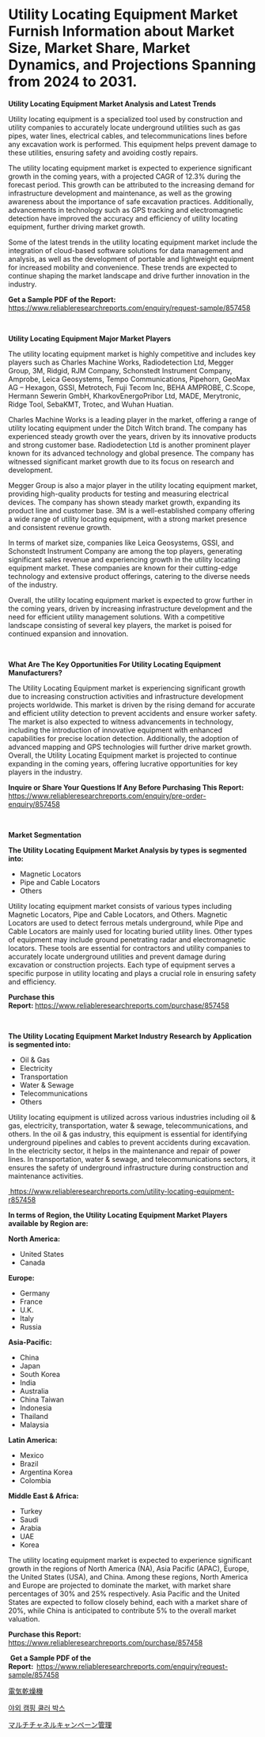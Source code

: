 <p><h1>Utility Locating Equipment Market Furnish Information about Market Size, Market Share, Market Dynamics, and Projections Spanning from 2024 to 2031.</h1></p><p><strong>Utility Locating Equipment Market Analysis and Latest Trends</strong></p>
<p><p>Utility locating equipment is a specialized tool used by construction and utility companies to accurately locate underground utilities such as gas pipes, water lines, electrical cables, and telecommunications lines before any excavation work is performed. This equipment helps prevent damage to these utilities, ensuring safety and avoiding costly repairs.</p><p>The utility locating equipment market is expected to experience significant growth in the coming years, with a projected CAGR of 12.3% during the forecast period. This growth can be attributed to the increasing demand for infrastructure development and maintenance, as well as the growing awareness about the importance of safe excavation practices. Additionally, advancements in technology such as GPS tracking and electromagnetic detection have improved the accuracy and efficiency of utility locating equipment, further driving market growth.</p><p>Some of the latest trends in the utility locating equipment market include the integration of cloud-based software solutions for data management and analysis, as well as the development of portable and lightweight equipment for increased mobility and convenience. These trends are expected to continue shaping the market landscape and drive further innovation in the industry.</p></p>
<p><strong>Get a Sample PDF of the Report:&nbsp;</strong> <a href="https://www.reliableresearchreports.com/enquiry/request-sample/857458">https://www.reliableresearchreports.com/enquiry/request-sample/857458</a></p>
<p>&nbsp;</p>
<p><strong>Utility Locating Equipment Major Market Players</strong></p>
<p><p>The utility locating equipment market is highly competitive and includes key players such as Charles Machine Works, Radiodetection Ltd, Megger Group, 3M, Ridgid, RJM Company, Schonstedt Instrument Company, Amprobe, Leica Geosystems, Tempo Communications, Pipehorn, GeoMax AG – Hexagon, GSSI, Metrotech, Fuji Tecom Inc, BEHA AMPROBE, C.Scope, Hermann Sewerin GmbH, KharkovEnergoPribor Ltd, MADE, Merytronic, Ridge Tool, SebaKMT, Trotec, and Wuhan Huatian.</p><p>Charles Machine Works is a leading player in the market, offering a range of utility locating equipment under the Ditch Witch brand. The company has experienced steady growth over the years, driven by its innovative products and strong customer base. Radiodetection Ltd is another prominent player known for its advanced technology and global presence. The company has witnessed significant market growth due to its focus on research and development.</p><p>Megger Group is also a major player in the utility locating equipment market, providing high-quality products for testing and measuring electrical devices. The company has shown steady market growth, expanding its product line and customer base. 3M is a well-established company offering a wide range of utility locating equipment, with a strong market presence and consistent revenue growth.</p><p>In terms of market size, companies like Leica Geosystems, GSSI, and Schonstedt Instrument Company are among the top players, generating significant sales revenue and experiencing growth in the utility locating equipment market. These companies are known for their cutting-edge technology and extensive product offerings, catering to the diverse needs of the industry.</p><p>Overall, the utility locating equipment market is expected to grow further in the coming years, driven by increasing infrastructure development and the need for efficient utility management solutions. With a competitive landscape consisting of several key players, the market is poised for continued expansion and innovation.</p></p>
<p>&nbsp;</p>
<p><strong>What Are The Key Opportunities For Utility Locating Equipment Manufacturers?</strong></p>
<p><p>The Utility Locating Equipment market is experiencing significant growth due to increasing construction activities and infrastructure development projects worldwide. This market is driven by the rising demand for accurate and efficient utility detection to prevent accidents and ensure worker safety. The market is also expected to witness advancements in technology, including the introduction of innovative equipment with enhanced capabilities for precise location detection. Additionally, the adoption of advanced mapping and GPS technologies will further drive market growth. Overall, the Utility Locating Equipment market is projected to continue expanding in the coming years, offering lucrative opportunities for key players in the industry.</p></p>
<p><strong>Inquire or Share Your Questions If Any Before Purchasing This Report:</strong> <a href="https://www.reliableresearchreports.com/enquiry/pre-order-enquiry/857458">https://www.reliableresearchreports.com/enquiry/pre-order-enquiry/857458</a></p>
<p>&nbsp;</p>
<p><strong>Market Segmentation</strong></p>
<p><strong>The Utility Locating Equipment Market Analysis by types is segmented into:</strong></p>
<p><ul><li>Magnetic Locators</li><li>Pipe and Cable Locators</li><li>Others</li></ul></p>
<p><p>Utility locating equipment market consists of various types including Magnetic Locators, Pipe and Cable Locators, and Others. Magnetic Locators are used to detect ferrous metals underground, while Pipe and Cable Locators are mainly used for locating buried utility lines. Other types of equipment may include ground penetrating radar and electromagnetic locators. These tools are essential for contractors and utility companies to accurately locate underground utilities and prevent damage during excavation or construction projects. Each type of equipment serves a specific purpose in utility locating and plays a crucial role in ensuring safety and efficiency.</p></p>
<p><strong>Purchase this Report:&nbsp;</strong><a href="https://www.reliableresearchreports.com/purchase/857458">https://www.reliableresearchreports.com/purchase/857458</a></p>
<p>&nbsp;</p>
<p><strong>The Utility Locating Equipment Market Industry Research by Application is segmented into:</strong></p>
<p><ul><li>Oil & Gas</li><li>Electricity</li><li>Transportation</li><li>Water & Sewage</li><li>Telecommunications</li><li>Others</li></ul></p>
<p><p>Utility locating equipment is utilized across various industries including oil & gas, electricity, transportation, water & sewage, telecommunications, and others. In the oil & gas industry, this equipment is essential for identifying underground pipelines and cables to prevent accidents during excavation. In the electricity sector, it helps in the maintenance and repair of power lines. In transportation, water & sewage, and telecommunications sectors, it ensures the safety of underground infrastructure during construction and maintenance activities.</p></p>
<p><a href="https://www.reliableresearchreports.com/utility-locating-equipment-r857458">&nbsp;https://www.reliableresearchreports.com/utility-locating-equipment-r857458</a></p>
<p><strong>In terms of Region, the Utility Locating Equipment Market Players available by Region are:</strong></p>
<p>
    <p> <strong> North America: </strong>
        <ul>
            <li>United States</li>
            <li>Canada</li>
        </ul>
        </p> 
    <p> <strong> Europe: </strong>
        <ul>
            <li>Germany</li>
            <li>France</li>
            <li>U.K.</li>
            <li>Italy</li>
            <li>Russia</li>
        </ul>
        </p> 
    <p> <strong> Asia-Pacific: </strong>
        <ul>
            <li>China</li>
            <li>Japan</li>
            <li>South Korea</li>
            <li>India</li>
            <li>Australia</li>
            <li>China Taiwan</li>
            <li>Indonesia</li>
            <li>Thailand</li>
            <li>Malaysia</li>
        </ul>
        </p> 
    <p> <strong> Latin America: </strong>
        <ul>
            <li>Mexico</li>
            <li>Brazil</li>
            <li>Argentina Korea</li>
            <li>Colombia</li>
        </ul>
        </p> 
    <p> <strong> Middle East & Africa: </strong>
        <ul>
            <li>Turkey</li>
            <li>Saudi</li>
            <li>Arabia</li>
            <li>UAE</li>
            <li>Korea</li>
        </ul>
    </p>
    </p>
<p><p>The utility locating equipment market is expected to experience significant growth in the regions of North America (NA), Asia Pacific (APAC), Europe, the United States (USA), and China. Among these regions, North America and Europe are projected to dominate the market, with market share percentages of 30% and 25% respectively. Asia Pacific and the United States are expected to follow closely behind, each with a market share of 20%, while China is anticipated to contribute 5% to the overall market valuation.</p></p>
<p><strong>Purchase this Report: </strong><a href="https://www.reliableresearchreports.com/purchase/857458">https://www.reliableresearchreports.com/purchase/857458</a></p>
<p>&nbsp;<strong>Get a Sample PDF of the Report:&nbsp;&nbsp;</strong><a href="https://www.reliableresearchreports.com/enquiry/request-sample/857458">https://www.reliableresearchreports.com/enquiry/request-sample/857458</a></p>
<p><strong></strong></p>
<p><p><a href="https://medium.com/@redsalmon1949/%E9%9B%BB%E6%B0%97%E4%B9%BE%E7%87%A5%E6%A9%9F%E5%B8%82%E5%A0%B4%E8%A6%8F%E6%A8%A1%E3%81%AF-%E3%82%B0%E3%83%AD%E3%83%BC%E3%83%90%E3%83%AB%E7%94%A3%E6%A5%AD%E3%81%AB%E3%81%8A%E3%81%91%E3%82%8B%E6%9C%80%E9%81%A9%E3%81%AA%E3%83%9E%E3%83%BC%E3%82%B1%E3%83%86%E3%82%A3%E3%83%B3%E3%82%B0%E3%83%81%E3%83%A3%E3%83%8D%E3%83%AB%E3%82%92%E6%98%8E%E3%82%89%E3%81%8B%E3%81%AB%E3%81%97%E3%81%A6%E3%81%84%E3%81%BE%E3%81%99-c7567058bd73">電気乾燥機</a></p><p><a href="https://medium.com/@anitabeatty2023_43986/%EC%95%BC%EC%99%B8-%EC%BA%A0%ED%95%91-%EC%BF%A8%EB%9F%AC%EB%B0%95%EC%8A%A4-%EC%8B%9C%EC%9E%A5-%EC%8B%9C%EC%9E%A5-%EC%A0%90%EC%9C%A0%EC%9C%A8-%EC%8B%9C%EC%9E%A5-%ED%8A%B8%EB%A0%8C%EB%93%9C-%EB%B0%8F-%EB%AF%B8%EB%9E%98-%EC%84%B1%EC%9E%A5-%ED%83%90%EC%83%89-432d1e04c78a">야외 캠핑 쿨러 박스</a></p><p><a href="https://medium.com/@jonathanstephens626/%E3%83%9E%E3%83%AB%E3%83%81%E3%83%81%E3%83%A3%E3%83%B3%E3%83%8D%E3%83%AB%E3%82%AD%E3%83%A3%E3%83%B3%E3%83%9A%E3%83%BC%E3%83%B3%E7%AE%A1%E7%90%86%E5%B8%82%E5%A0%B4-%E6%88%90%E5%8A%9F%E3%81%99%E3%82%8B%E3%83%93%E3%82%B8%E3%83%8D%E3%82%B9%E6%88%A6%E7%95%A5%E3%81%AE%E9%8D%B52031%E5%B9%B4%E3%81%BE%E3%81%A7%E3%81%AE%E4%BA%88%E6%B8%AC-e219e48c9b16">マルチチャネルキャンペーン管理</a></p></p>